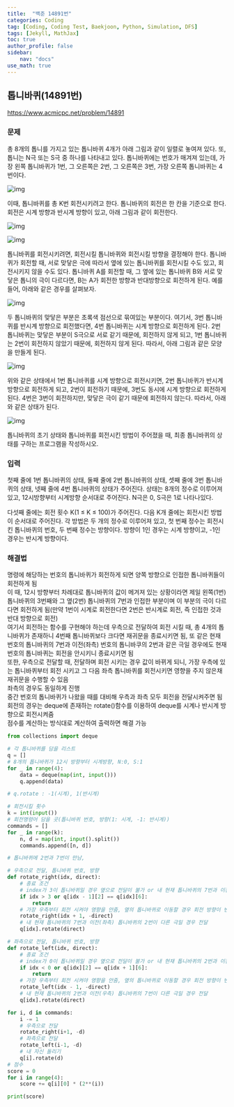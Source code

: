 ```yaml
---
title:  "백준 14891번"
categories: Coding
tag: [Coding, Coding Test, Baekjoon, Python, Simulation, DFS]
tags: [Jekyll, MathJax]
toc: true
author_profile: false
sidebar:
    nav: "docs"
use_math: true
---
```


## 톱니바퀴(14891번)

<https://www.acmicpc.net/problem/14891>

### 문제
총 8개의 톱니를 가지고 있는 톱니바퀴 4개가 아래 그림과 같이 일렬로 놓여져 있다. 또, 톱니는 N극 또는 S극 중 하나를 나타내고 있다. 톱니바퀴에는 번호가 매겨져 있는데, 가장 왼쪽 톱니바퀴가 1번, 그 오른쪽은 2번, 그 오른쪽은 3번, 가장 오른쪽 톱니바퀴는 4번이다.

![img](https://onlinejudgeimages.s3-ap-northeast-1.amazonaws.com/problem/14891/1.png)

이때, 톱니바퀴를 총 K번 회전시키려고 한다. 톱니바퀴의 회전은 한 칸을 기준으로 한다. 회전은 시계 방향과 반시계 방향이 있고, 아래 그림과 같이 회전한다.

![img](https://onlinejudgeimages.s3-ap-northeast-1.amazonaws.com/problem/14891/2.png)

![img](https://onlinejudgeimages.s3-ap-northeast-1.amazonaws.com/problem/14891/3.png)

톱니바퀴를 회전시키려면, 회전시킬 톱니바퀴와 회전시킬 방향을 결정해야 한다. 톱니바퀴가 회전할 때, 서로 맞닿은 극에 따라서 옆에 있는 톱니바퀴를 회전시킬 수도 있고, 회전시키지 않을 수도 있다. 톱니바퀴 A를 회전할 때, 그 옆에 있는 톱니바퀴 B와 서로 맞닿은 톱니의 극이 다르다면, B는 A가 회전한 방향과 반대방향으로 회전하게 된다. 예를 들어, 아래와 같은 경우를 살펴보자.

![img](https://onlinejudgeimages.s3-ap-northeast-1.amazonaws.com/problem/14891/4.png)

두 톱니바퀴의 맞닿은 부분은 초록색 점선으로 묶여있는 부분이다. 여기서, 3번 톱니바퀴를 반시계 방향으로 회전했다면, 4번 톱니바퀴는 시계 방향으로 회전하게 된다. 2번 톱니바퀴는 맞닿은 부분이 S극으로 서로 같기 때문에, 회전하지 않게 되고, 1번 톱니바퀴는 2번이 회전하지 않았기 때문에, 회전하지 않게 된다. 따라서, 아래 그림과 같은 모양을 만들게 된다.

![img](https://onlinejudgeimages.s3-ap-northeast-1.amazonaws.com/problem/14891/5.png)

위와 같은 상태에서 1번 톱니바퀴를 시계 방향으로 회전시키면, 2번 톱니바퀴가 반시계 방향으로 회전하게 되고, 2번이 회전하기 때문에, 3번도 동시에 시계 방향으로 회전하게 된다. 4번은 3번이 회전하지만, 맞닿은 극이 같기 때문에 회전하지 않는다. 따라서, 아래와 같은 상태가 된다.

![img](https://onlinejudgeimages.s3-ap-northeast-1.amazonaws.com/problem/14891/6.png)

톱니바퀴의 초기 상태와 톱니바퀴를 회전시킨 방법이 주어졌을 때, 최종 톱니바퀴의 상태를 구하는 프로그램을 작성하시오.

### 입력
첫째 줄에 1번 톱니바퀴의 상태, 둘째 줄에 2번 톱니바퀴의 상태, 셋째 줄에 3번 톱니바퀴의 상태, 넷째 줄에 4번 톱니바퀴의 상태가 주어진다. 상태는 8개의 정수로 이루어져 있고, 12시방향부터 시계방향 순서대로 주어진다. N극은 0, S극은 1로 나타나있다.

다섯째 줄에는 회전 횟수 K(1 ≤ K ≤ 100)가 주어진다. 다음 K개 줄에는 회전시킨 방법이 순서대로 주어진다. 각 방법은 두 개의 정수로 이루어져 있고, 첫 번째 정수는 회전시킨 톱니바퀴의 번호, 두 번째 정수는 방향이다. 방향이 1인 경우는 시계 방향이고, -1인 경우는 반시계 방향이다.

### 해결법

명령에 해당하는 번호의 톱니바퀴가 회전하게 되면 양쪽 방향으로 인접한 톱니바퀴들이 회전하게 됨   
이 때, 12시 방향부터 차례대로 톱니바퀴의 값이 메겨져 있는 상황이라면 제일 왼쪽(1번) 톱니바퀴의 3번째와 그 옆(2번) 톱니바퀴의 7번과 인접한 부분이며 이 부분의 극이 다르다면 회전하게 됨(만약 1번이 시계로 회전한다면 2번은 반시계로 회전, 즉 인접한 것과 반대 방향으로 회전)   
여기서 회전하는 함수를 구현해야 하는데 우측으로 전달하여 회전 시킬 때, 총 4개의 톱니바퀴가 존재하니 4번째 톱니바퀴보다 크다면 재귀문을 종료시키면 됨, 또 같은 현재 번호의 톱니바퀴의 7번과 이전(좌측) 번호의 톱니바쿠의 2번과 같은 극일 경우에도 현재 번호의 톱니바퀴는 회전을 안시키니 종료시키면 됨   
또한, 우측으로 전달할 때, 전달하며 회전 시키는 경우 값이 바뀌게 되니, 가장 우측에 있는 톱니바퀴부터 회전 시키고 그 다음 좌측 톱니바퀴를 회전시키면 영향을 주지 않은채 재귀문을 수행할 수 있음   
좌측의 경우도 동일하게 진행   
중간 번호의 톱니바퀴가 나왔을 때를 대비해 우측과 좌측 모두 회전을 전달시켜주면 됨   
회전의 경우는 deque에 존재하는 rotate()함수를 이용하여 deque를 시계나 반시계 방향으로 회전시켜줌   
 점수를 계산하는 방식대로 계산하여 출력하면 해결 가능


```python
from collections import deque

# 각 톱니바퀴를 담을 리스트
q = []
# 8개의 톱니바퀴가 12시 방향부터 시계방향, N:0, S:1
for _ in range(4):
    data = deque(map(int, input()))
    q.append(data)

# q.rotate : -1(시계), 1(반시계)

# 회전시킬 횟수
k = int(input())
# 회전명령어 담을 곳(톱니바퀴 번호, 방향(1: 시계, -1: 반시계))
commands = []
for _ in range(k):
    n, d = map(int, input().split())
    commands.append([n, d])

# 톱니바퀴에 2번과 7번이 만남,

# 우측으로 전달, 톱니바퀴 번호, 방향
def rotate_right(idx, direct):
    # 종료 조건
    # index가 3이 톱니바퀴일 경우 옆으로 전달이 불가 or 내 현재 톱니바퀴의 7번과 이전(좌측) 톱니바퀴의 2번이 같은 극일 경우
    if idx > 3 or q[idx - 1][2] == q[idx][6]:
        return
    # 가장 우측부터 회전 시켜야 영향을 안줌, 옆의 톱니바퀴로 이동할 경우 회전 방향이 변경 됨
    rotate_right(idx + 1, -direct)
    # 내 현재 톱니바퀴의 7번과 이전(좌측) 톱니바퀴의 2번이 다른 극일 경우 전달
    q[idx].rotate(direct)

# 좌측으로 전달, 톱니바퀴 번호, 방향
def rotate_left(idx, direct):
    # 종료 조건
    # index가 0이 톱니바퀴일 경우 옆으로 전달이 불가 or 내 현재 톱니바퀴의 2번과 이전(우측) 톱니바퀴의 7번이 같은 극일 경우
    if idx < 0 or q[idx][2] == q[idx + 1][6]:
        return
    # 가장 우측부터 회전 시켜야 영향을 안줌, 옆의 톱니바퀴로 이동할 경우 회전 방향이 변경 됨
    rotate_left(idx - 1, -direct)
    # 내 현재 톱니바퀴의 2번과 이전(우측) 톱니바퀴의 7번이 다른 극일 경우 전달
    q[idx].rotate(direct)

for i, d in commands:
    i -= 1
    # 우측으로 전달
    rotate_right(i+1, -d)
    # 좌측으로 전달
    rotate_left(i-1, -d)
    # 내 자신 돌리기
    q[i].rotate(d)
# 점수
score = 0
for i in range(4):
    score += q[i][0] * (2**(i))

print(score)
```

